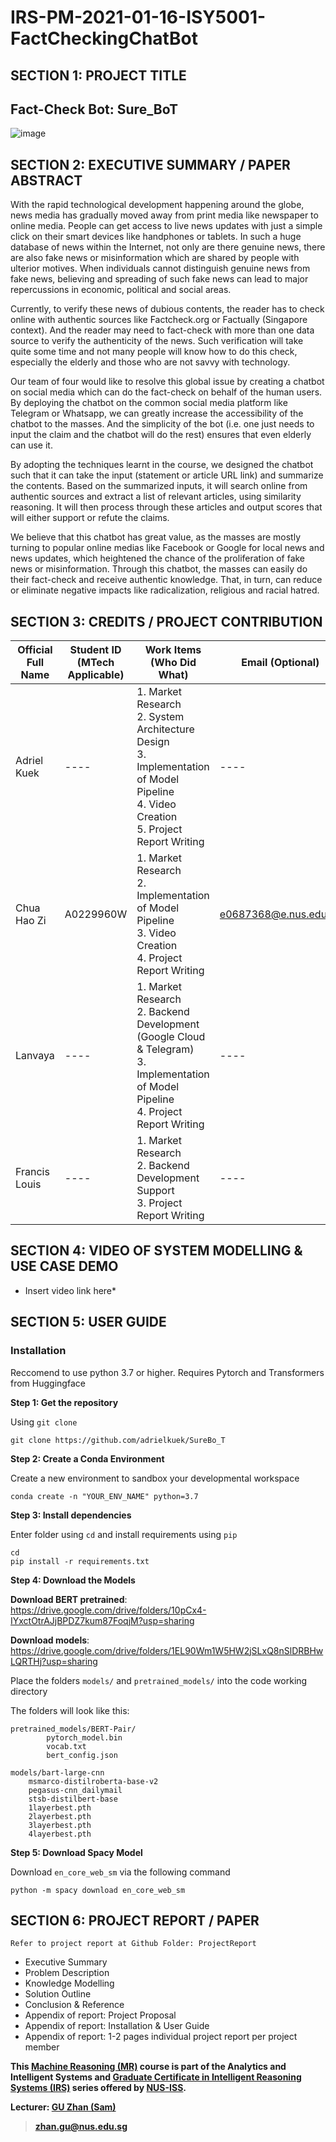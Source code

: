 # IRS-PM-2021-01-16-ISY5001-FactCheckingChatBot

## SECTION 1: PROJECT TITLE

## Fact-Check Bot: Sure_BoT

![image](https://user-images.githubusercontent.com/67159970/114393719-ee628600-9bcc-11eb-9266-472a2d3041da.png)


## SECTION 2: EXECUTIVE SUMMARY / PAPER ABSTRACT

With the rapid technological development happening around the globe, news media has gradually moved away from print media like newspaper to online media. People can get access to live news updates with just a simple click on their smart devices like handphones or tablets. In such a huge database of news within the Internet, not only are there genuine news, there are also fake news or misinformation which are shared by people with ulterior motives. When individuals cannot distinguish genuine news from fake news, believing and spreading of such fake news can lead to major repercussions in economic, political and social areas.

Currently, to verify these news of dubious contents, the reader has to check online with authentic sources like Factcheck.org or Factually (Singapore context). And the reader may need to fact-check with more than one data source to verify the authenticity of the news. Such verification will take quite some time and not many people will know how to do this check, especially the elderly and those who are not savvy with technology.

Our team of four would like to resolve this global issue by creating a chatbot on social media which can do the fact-check on behalf of the human users. By deploying the chatbot on the common social media platform like Telegram or Whatsapp, we can greatly increase the accessibility of the chatbot to the masses. And the simplicity of the bot (i.e. one just needs to input the claim and the chatbot will do the rest) ensures that even elderly can use it.

By adopting the techniques learnt in the course, we designed the chatbot such that it can take the input (statement or article URL link) and summarize the contents. Based on the summarized inputs, it will search online from authentic sources and extract a list of relevant articles, using similarity reasoning. It will then process through these articles and output scores that will either support or refute the claims. 

We believe that this chatbot has great value, as the masses are mostly turning to popular online medias like Facebook or Google for local news and news updates, which heightened the chance of the proliferation of fake news or misinformation. Through this chatbot, the masses can easily do their fact-check and receive authentic knowledge. That, in turn, can reduce or eliminate negative impacts like radicalization, religious and racial hatred.

## SECTION 3: CREDITS / PROJECT CONTRIBUTION

| Official Full Name | Student ID (MTech Applicable) | Work Items (Who Did What) | Email (Optional)
| ---- | ---- | ---- | ---- |
| Adriel Kuek | ---- | 1. Market Research <br /> 2. System Architecture Design <br /> 3. Implementation of Model Pipeline <br /> 4. Video Creation <br /> 5. Project Report Writing| ---- |
| Chua Hao Zi | A0229960W | 1. Market Research <br /> 2. Implementation of Model Pipeline <br /> 3. Video Creation <br /> 4. Project Report Writing  | e0687368@e.nus.edu.sg |
| Lanvaya | ---- | 1. Market Research <br /> 2. Backend Development (Google Cloud & Telegram) <br /> 3. Implementation of Model Pipeline <br /> 4. Project Report Writing | ---- |
| Francis Louis | ---- | 1. Market Research <br /> 2. Backend Development Support <br /> 3. Project Report Writing | ---- |


## SECTION 4: VIDEO OF SYSTEM MODELLING & USE CASE DEMO

* Insert video link here*

## SECTION 5: USER GUIDE

### Installation
Reccomend to use python 3.7 or higher. Requires Pytorch and Transformers from Huggingface

**Step 1: Get the repository**

Using `git clone`
```
git clone https://github.com/adrielkuek/SureBo_T
```
**Step 2: Create a Conda Environment**

Create a new environment to sandbox your developmental workspace
```
conda create -n "YOUR_ENV_NAME" python=3.7
```
**Step 3: Install dependencies**

Enter folder using `cd` and install requirements using `pip`
```
cd
pip install -r requirements.txt
```
**Step 4: Download the Models**

**Download BERT pretrained**: https://drive.google.com/drive/folders/10pCx4-IYxctOtrAJjBPDZ7kum87FoqjM?usp=sharing

**Download models**: https://drive.google.com/drive/folders/1EL90Wm1W5HW2jSLxQ8nSlDRBHwLQRTHj?usp=sharing

Place the folders ``models/`` and ``pretrained_models/`` into the code working directory

The folders will look like this:
```
pretrained_models/BERT-Pair/
    	pytorch_model.bin
    	vocab.txt
    	bert_config.json
    	
models/bart-large-cnn
	msmarco-distilroberta-base-v2
	pegasus-cnn_dailymail
	stsb-distilbert-base
	1layerbest.pth
	2layerbest.pth
	3layerbest.pth
	4layerbest.pth
```
**Step 5: Download Spacy Model**

Download ``en_core_web_sm`` via the following command
```
python -m spacy download en_core_web_sm
```


## SECTION 6: PROJECT REPORT / PAPER

`Refer to project report at Github Folder: ProjectReport`

- Executive Summary
- Problem Description
- Knowledge Modelling
- Solution Outline
- Conclusion & Reference
- Appendix of report: Project Proposal
- Appendix of report: Installation & User Guide
- Appendix of report: 1-2 pages individual project report per project member

**This [Machine Reasoning (MR)](https://www.iss.nus.edu.sg/executive-education/course-exams-finder/course-finder) course is part of the Analytics and Intelligent Systems and [Graduate Certificate in Intelligent Reasoning Systems (IRS)](https://www.iss.nus.edu.sg/stackable-certificate-programmes/intelligent-systems) series offered by [NUS-ISS](https://www.iss.nus.edu.sg/).**

**Lecturer: [GU Zhan (Sam)](https://www.iss.nus.edu.sg/about-us/staff/detail/201/GU%20Zhan)**

> **zhan.gu@nus.edu.sg**



